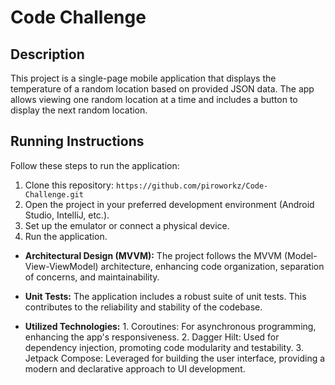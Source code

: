 # Code Challenge

## Description
This project is a single-page mobile application that displays the temperature of a random location based on provided JSON data. The app allows viewing one random location at a time and includes a button to display the next random location.

## Running Instructions
Follow these steps to run the application:

1. Clone this repository: `https://github.com/piroworkz/Code-Challenge.git`
2. Open the project in your preferred development environment (Android Studio, IntelliJ, etc.).
3. Set up the emulator or connect a physical device.
4. Run the application.

- **Architectural Design (MVVM):** The project follows the MVVM (Model-View-ViewModel) architecture, enhancing code organization, separation of concerns, and maintainability.

- **Unit Tests:** The application includes a robust suite of unit tests. This contributes to the reliability and stability of the codebase.

- **Utilized Technologies:**
        1. Coroutines: For asynchronous programming, enhancing the app's responsiveness.
        2. Dagger Hilt: Used for dependency injection, promoting code modularity and testability.
        3. Jetpack Compose: Leveraged for building the user interface, providing a modern and declarative approach to UI development.
